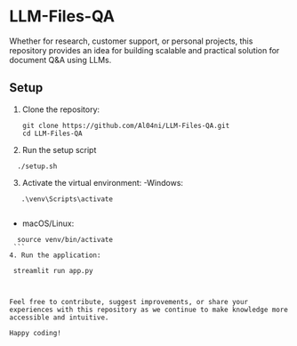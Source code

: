 # LLM-Files-QA

Whether for research, customer support, or personal projects, this repository provides an idea for building scalable and practical solution for document Q&A using LLMs.

## Setup

1. Clone the repository:
   ```
   git clone https://github.com/Al04ni/LLM-Files-QA.git
   cd LLM-Files-QA 
   ```
2. Run the setup script
 ```
   ./setup.sh
 ```
3. Activate the virtual environment:
  -Windows:
  ```
     .\venv\Scripts\activate
    
  ```
  - macOS/Linux:
   ```
     source venv/bin/activate
    ```
4. Run the application:
   ```
     streamlit run app.py
   ```


Feel free to contribute, suggest improvements, or share your experiences with this repository as we continue to make knowledge more accessible and intuitive. 

Happy coding!
